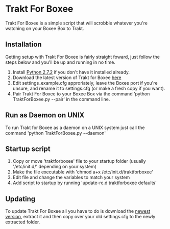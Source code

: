 Trakt For Boxee
===============

Trakt For Boxee is a simple script that will scrobble whatever you're watching
on your Boxee Box to Trakt.

Installation
------------
Getting setup with Trakt For Boxee is fairly straight foward, just follow the steps below and you'll be up and running in no time.

1. Install [Python 2.7.2](http://python.org/download/releases/2.7.2/) if you don't have it installed already.
2. Download the latest version of Trakt for Boxee [here](https://github.com/cold12/Trakt-for-Boxee/zipball/master)
3. Edit settings_example.cfg approriately, leave the Boxee port if you're unsure, and rename it to settings.cfg (or make a fresh copy if you want).
4. Pair Trakt For Boxee to your Boxee Box via the command 'python TraktForBoxee.py --pair' in the command line.

Run as Daemon on UNIX
---------------------
To run Trakt for Boxee as a daemon on a UNIX system just call the command 'python TraktForBoxee.py --daemon'

Startup script
--------------
1. Copy or move 'traktforboxee' file to your startup folder (usually '/etc/init.d/' depending on your system)
2. Make the file executable with 'chmod a+x /etc/init.d/traktforboxee'
3. Edit file and change the variables to match your system
4. Add script to startup by running 'update-rc.d traktforboxee defaults'

Updating
--------
To update Trakt For Boxee all you have to do is download the [newest version](https://github.com/cold12/Trakt-for-Boxee/zipball/master),
extract it and then copy over your old settings.cfg to the newly extracted folder.